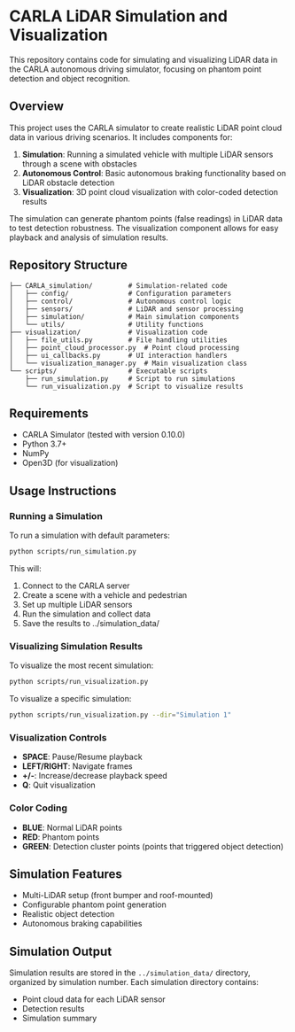 # CARLA LiDAR Simulation and Visualization

This repository contains code for simulating and visualizing LiDAR data in the CARLA autonomous driving simulator, focusing on phantom point detection and object recognition.

## Overview

This project uses the CARLA simulator to create realistic LiDAR point cloud data in various driving scenarios. It includes components for:

1. **Simulation**: Running a simulated vehicle with multiple LiDAR sensors through a scene with obstacles
2. **Autonomous Control**: Basic autonomous braking functionality based on LiDAR obstacle detection
3. **Visualization**: 3D point cloud visualization with color-coded detection results

The simulation can generate phantom points (false readings) in LiDAR data to test detection robustness. The visualization component allows for easy playback and analysis of simulation results.

## Repository Structure

```
├── CARLA_simulation/         # Simulation-related code
│   ├── config/               # Configuration parameters
│   ├── control/              # Autonomous control logic
│   ├── sensors/              # LiDAR and sensor processing
│   ├── simulation/           # Main simulation components
│   └── utils/                # Utility functions
├── visualization/            # Visualization code
│   ├── file_utils.py         # File handling utilities
│   ├── point_cloud_processor.py  # Point cloud processing
│   ├── ui_callbacks.py       # UI interaction handlers
│   └── visualization_manager.py  # Main visualization class
└── scripts/                  # Executable scripts
    ├── run_simulation.py     # Script to run simulations
    └── run_visualization.py  # Script to visualize results
```

## Requirements

- CARLA Simulator (tested with version 0.10.0)
- Python 3.7+
- NumPy
- Open3D (for visualization)

## Usage Instructions

### Running a Simulation

To run a simulation with default parameters:

```bash
python scripts/run_simulation.py
```

This will:
1. Connect to the CARLA server
2. Create a scene with a vehicle and pedestrian
3. Set up multiple LiDAR sensors
4. Run the simulation and collect data
5. Save the results to ../simulation_data/

### Visualizing Simulation Results

To visualize the most recent simulation:

```bash
python scripts/run_visualization.py
```

To visualize a specific simulation:

```bash
python scripts/run_visualization.py --dir="Simulation 1"
```

### Visualization Controls

- **SPACE**: Pause/Resume playback
- **LEFT/RIGHT**: Navigate frames
- **+/-**: Increase/decrease playback speed
- **Q**: Quit visualization

### Color Coding

- **BLUE**: Normal LiDAR points
- **RED**: Phantom points
- **GREEN**: Detection cluster points (points that triggered object detection)

## Simulation Features

- Multi-LiDAR setup (front bumper and roof-mounted)
- Configurable phantom point generation
- Realistic object detection
- Autonomous braking capabilities

## Simulation Output

Simulation results are stored in the `../simulation_data/` directory, organized by simulation number. Each simulation directory contains:

- Point cloud data for each LiDAR sensor
- Detection results
- Simulation summary